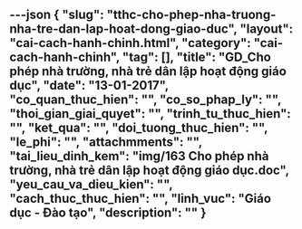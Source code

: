 ---json
{
    "slug": "tthc-cho-phep-nha-truong-nha-tre-dan-lap-hoat-dong-giao-duc",
    "layout": "cai-cach-hanh-chinh.html",
    "category": "cai-cach-hanh-chinh",
    "tag": [],
    "title": "GD_Cho phép  nhà trường, nhà trẻ dân lập hoạt động giáo dục",
    "date": "13-01-2017",
    "co_quan_thuc_hien": "",
    "co_so_phap_ly": "",
    "thoi_gian_giai_quyet": "",
    "trinh_tu_thuc_hien": "",
    "ket_qua": "",
    "doi_tuong_thuc_hien": "",
    "le_phi": "",
    "attachmments": "",
    "tai_lieu_dinh_kem": "img/163 Cho phép  nhà trường, nhà trẻ dân lập hoạt động giáo dục.doc",
    "yeu_cau_va_dieu_kien": "",
    "cach_thuc_thuc_hien": "",
    "linh_vuc": "Giáo dục - Đào tạo",
    "description": ""
}
---
